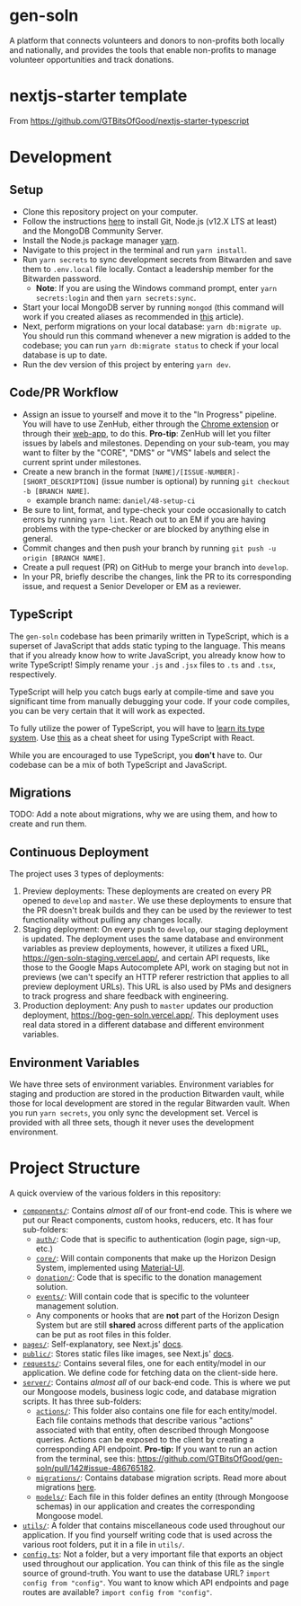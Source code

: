 # gen-soln

A platform that connects volunteers and donors to non-profits both locally and nationally, and provides the tools that enable non-profits to manage volunteer opportunities and track donations.

# nextjs-starter template

From https://github.com/GTBitsOfGood/nextjs-starter-typescript

# Development

## Setup

- Clone this repository project on your computer.
- Follow the instructions [here](https://www.notion.so/gtbitsofgood/Getting-Started-56106473076a47eaa8c863741becbf34) to install Git, Node.js (v12.X LTS at least) and the MongoDB Community Server.
- Install the Node.js package manager [yarn](https://classic.yarnpkg.com/en/docs/install/).
- Navigate to this project in the terminal and run `yarn install`.
- Run `yarn secrets` to sync development secrets from Bitwarden and save them to `.env.local` file locally. Contact a leadership member for the Bitwarden password.
  - **Note**: If you are using the Windows command prompt, enter `yarn secrets:login` and then `yarn secrets:sync`.
- Start your local MongoDB server by running `mongod` (this command will work if you created aliases as recommended in [this](https://zellwk.com/blog/install-mongodb/) article).
- Next, perform migrations on your local database: `yarn db:migrate up`. You should run this command whenever a new migration is added to the codebase; you can run `yarn db:migrate status` to check if your local database is up to date.
- Run the dev version of this project by entering `yarn dev`.

## Code/PR Workflow

- Assign an issue to yourself and move it to the "In Progress" pipeline. You will have to use ZenHub, either through the [Chrome extension](https://chrome.google.com/webstore/detail/zenhub-for-github/ogcgkffhplmphkaahpmffcafajaocjbd) or through their [web-app](https://app.zenhub.com/), to do this. **Pro-tip**: ZenHub will let you filter issues by labels and milestones. Depending on your sub-team, you may want to filter by the "CORE", "DMS" or "VMS" labels and select the current sprint under milestones.
- Create a new branch in the format `[NAME]/[ISSUE-NUMBER]-[SHORT_DESCRIPTION]` (issue number is optional) by running `git checkout -b [BRANCH NAME]`.
  - example branch name: `daniel/48-setup-ci`
- Be sure to lint, format, and type-check your code occasionally to catch errors by running `yarn lint`. Reach out to an EM if you are having problems with the type-checker or are blocked by anything else in general.
- Commit changes and then push your branch by running `git push -u origin [BRANCH NAME]`.
- Create a pull request (PR) on GitHub to merge your branch into `develop`.
- In your PR, briefly describe the changes, link the PR to its corresponding issue, and request a Senior Developer or EM as a reviewer.

## TypeScript

The `gen-soln` codebase has been primarily written in TypeScript, which is a superset of JavaScript that adds static typing to the language. This means that if you already know how to write JavaScript, you already know how to write TypeScript! Simply rename your `.js` and `.jsx` files to `.ts` and `.tsx`, respectively.

TypeScript will help you catch bugs early at compile-time and save you significant time from manually debugging your code. If your code compiles, you can be very certain that it will work as expected.

To fully utilize the power of TypeScript, you will have to [learn its type system](https://learnxinyminutes.com/docs/typescript/). Use [this](https://github.com/typescript-cheatsheets/react-typescript-cheatsheet/blob/master/README.md#section-2-getting-started) as a cheat sheet for using TypeScript with React.

While you are encouraged to use TypeScript, you **don't** have to. Our codebase can be a mix of both TypeScript and JavaScript.

## Migrations

TODO: Add a note about migrations, why we are using them, and how to create and run them.

## Continuous Deployment

The project uses 3 types of deployments:

1. Preview deployments: These deployments are created on every PR opened to `develop` and `master`. We use these deployments to ensure that the PR doesn't break builds and they can be used by the reviewer to test functionality without pulling any changes locally.
2. Staging deployment: On every push to `develop`, our staging deployment is updated. The deployment uses the same database and environment variables as preview deployments, however, it utilizes a fixed URL, https://gen-soln-staging.vercel.app/, and certain API requests, like those to the Google Maps Autocomplete API, work on staging but not in previews (we can't specify an HTTP referer restriction that applies to all preview deployment URLs). This URL is also used by PMs and designers to track progress and share feedback with engineering.
3. Production deployment: Any push to `master` updates our production deployment, https://bog-gen-soln.vercel.app/. This deployment uses real data stored in a different database and different environment variables.

## Environment Variables

We have three sets of environment variables. Environment variables for staging and production are stored in the production Bitwarden vault, while those for local development are stored in the regular Bitwarden vault. When you run `yarn secrets`, you only sync the development set.
Vercel is provided with all three sets, though it never uses the development environment.

# Project Structure

A quick overview of the various folders in this repository:

- [`components/`](components): Contains _almost all_ of our front-end code. This is where we put our React components, custom hooks, reducers, etc. It has four sub-folders:
  - [`auth/`](components/auth): Code that is specific to authentication (login page, sign-up, etc.)
  - [`core/`](components/core): Will contain components that make up the Horizon Design System, implemented using [Material-UI](https://material-ui.com).
  - [`donation/`](components/donation): Code that is specific to the donation management solution.
  - [`events/`](components/events): Will contain code that is specific to the volunteer management solution.
  - Any components or hooks that are **not** part of the Horizon Design System but are still **shared** across different parts of the application can be put as root files in this folder.
- [`pages/`](pages): Self-explanatory, see Next.js' [docs](https://nextjs.org/docs/basic-features/pages).
- [`public/`](public): Stores static files like images, see Next.js' [docs](https://nextjs.org/docs/basic-features/static-file-serving).
- [`requests/`](requests): Contains several files, one for each entity/model in our application. We define code for fetching data on the client-side here.
- [`server/`](server): Contains _almost all_ of our back-end code. This is where we put our Mongoose models, business logic code, and database migration scripts. It has three sub-folders:
  - [`actions/`](server/actions): This folder also contains one file for each entity/model. Each file contains methods that describe various "actions" associated with that entity, often described through Mongoose queries. Actions can be exposed to the client by creating a corresponding API endpoint. **Pro-tip:** If you want to run an action from the terminal, see this: https://github.com/GTBitsOfGood/gen-soln/pull/142#issue-486765182.
  - [`migrations/`](server/migrations): Contains database migration scripts. Read more about migrations [here](https://dev.to/pesse/one-does-not-simply-update-a-database--migration-based-database-development-527d).
  - [`models/`](server/models): Each file in this folder defines an entity (through Mongoose schemas) in our application and creates the corresponding Mongoose model.
- [`utils/`](utils): A folder that contains miscellaneous code used throughout our application. If you find yourself writing code that is used across the various root folders, put it in a file in `utils/`.
- [`config.ts`](config.ts): Not a folder, but a very important file that exports an object used throughout our application. You can think of this file as the single source of ground-truth. You want to use the database URL? `import config from "config"`. You want to know which API endpoints and page routes are available? `import config from "config"`.
